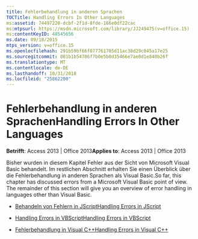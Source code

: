 ```yaml
---
title: Fehlerbehandlung in anderen Sprachen
TOCTitle: Handling Errors In Other Languages
ms:assetid: 74497220-dcbf-2f1d-8fde-166e0df22cac
ms:mtpsurl: https://msdn.microsoft.com/library/JJ249475(v=office.15)
ms:contentKeyID: 48545656
ms.date: 09/18/2015
mtps_version: v=office.15
ms.openlocfilehash: 291b59bf66f077761705d11ac38d29c045a17e25
ms.sourcegitcommit: 801b1b54786f7b0e5b0d35466e7ae8d1e840b26f
ms.translationtype: MT
ms.contentlocale: de-DE
ms.lasthandoff: 10/31/2018
ms.locfileid: "25862200"
---
```

# <a name="handling-errors-in-other-languages"></a><span data-ttu-id="1951f-102">Fehlerbehandlung in anderen Sprachen</span><span class="sxs-lookup"><span data-stu-id="1951f-102">Handling Errors In Other Languages</span></span>


<span data-ttu-id="1951f-103">**Betrifft**: Access 2013 | Office 2013</span><span class="sxs-lookup"><span data-stu-id="1951f-103">**Applies to**: Access 2013 | Office 2013</span></span>

<span data-ttu-id="1951f-p101">Bisher wurden in diesem Kapitel Fehler aus der Sicht von Microsoft Visual Basic behandelt. Im restlichen Abschnitt erhalten Sie einen Überblick über die Fehlerbehandlung in anderen Sprachen als Visual Basic.</span><span class="sxs-lookup"><span data-stu-id="1951f-p101">So far, this chapter has discussed errors from a Microsoft Visual Basic point of view. The remainder of this section will give you an overview of error handling in languages other than Visual Basic.</span></span>

  - [<span data-ttu-id="1951f-106">Behandeln von Fehlern in JScript</span><span class="sxs-lookup"><span data-stu-id="1951f-106">Handling Errors in JScript</span></span>](handling-errors-in-jscript.md)

  - [<span data-ttu-id="1951f-107">Handling Errors in VBScript</span><span class="sxs-lookup"><span data-stu-id="1951f-107">Handling Errors in VBScript</span></span>](handling-errors-in-vbscript.md)

  - [<span data-ttu-id="1951f-108">Fehlerbehandlung in Visual C++</span><span class="sxs-lookup"><span data-stu-id="1951f-108">Handling Errors in Visual C++</span></span>](handling-errors-in-visual-c.md)

